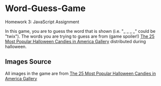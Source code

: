 # Word-Guess-Game
Homework 3: JavaScript Assignment

In this game, you are to guess the word that is shown (i.e. "_ _ _ _" could be "twix"). The words you are trying to guess are from (game spoiler!) [The 25 Most Popular Halloween Candies in America Gallery](https://www.thedailymeal.com/holidays/most-popular-halloween-candies-america-gallery) distributed during halloween.

## Images Source
All images in the game are from [The 25 Most Popular Halloween Candies in America Gallery](https://www.thedailymeal.com/holidays/most-popular-halloween-candies-america-gallery)